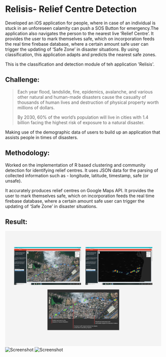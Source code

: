 # Relisis- Relief Centre Detection

Developed an iOS application for people, where in case of an individual is stuck in an unforeseen calamity can push a SOS Button for emergency.The application also navigates the person to the nearest live ‘Relief Centre’. It provides the user to mark themselves safe, which on incorporation feeds the real time firebase database, where a certain amount safe user can trigger the updating of ‘Safe Zone’ in disaster situations. By using classification, this application adapts and predicts the nearest safe zones.

This is the classification and detection module of teh application 'Relisis'.

## Challenge:

> Each year flood, landslide, fire, epidemics, avalanche, and various other natural and human-made disasters cause the casualty of thousands of human lives and destruction of physical property worth millions of dollars. 
> 
> By 2030, 60% of the world’s population will live in cities with 1.4 billion facing the highest risk of exposure to a natural disaster. 

Making use of the demographic data of users to build up an application that assists people in times of disasters.

## Methodology:

Worked on the implementation of R based clustering and community detection for identifying relief centres. It uses JSON data for the parsing of collected information such as - longitude, latitude, timestamp, safe (or unsafe).

It accurately produces relief centres on Google Maps API. It provides the user to mark themselves safe, which on incorporation feeds the real time firebase database, where a certain amount safe user can trigger the updating of ‘Safe Zone’ in disaster situations.

## Result:

![Screenshot](RelisisFigure.png)
![Screenshot](RelisisFigure2.png)
![Screenshot](RelisisFigure3.png)


